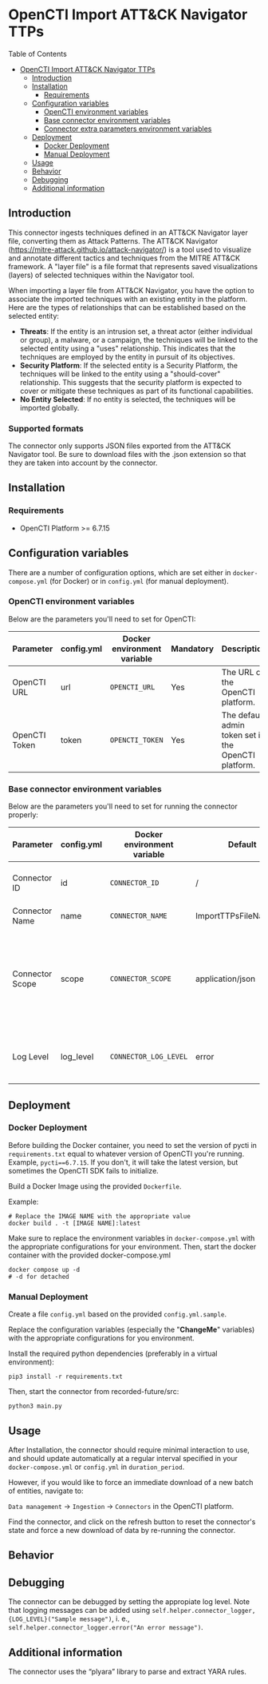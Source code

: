 # OpenCTI Import ATT&CK Navigator TTPs


Table of Contents

- [OpenCTI Import ATT&CK Navigator TTPs](#opencti-internal-import-yara-connector)
    - [Introduction](#introduction)
    - [Installation](#installation)
        - [Requirements](#requirements)
    - [Configuration variables](#configuration-variables)
        - [OpenCTI environment variables](#opencti-environment-variables)
        - [Base connector environment variables](#base-connector-environment-variables)
        - [Connector extra parameters environment variables](#connector-extra-parameters-environment-variables)
    - [Deployment](#deployment)
        - [Docker Deployment](#docker-deployment)
        - [Manual Deployment](#manual-deployment)
    - [Usage](#usage)
    - [Behavior](#behavior)
    - [Debugging](#debugging)
    - [Additional information](#additional-information)

## Introduction

This connector ingests techniques defined in an ATT&CK Navigator layer file, converting them as Attack Patterns.
The ATT&CK Navigator (https://mitre-attack.github.io/attack-navigator/) is a tool used to visualize and annotate different tactics and techniques from the MITRE ATT&CK framework. 
A "layer file" is a file format that represents saved visualizations (layers) of selected techniques within the Navigator tool.

When importing a layer file from ATT&CK Navigator, you have the option to associate the imported techniques with an existing entity in the platform. Here are the types of relationships that can be established based on the selected entity:

- **Threats**: If the entity is an intrusion set, a threat actor (either individual or group), a malware, or a campaign, the techniques will be linked to the selected entity using a "uses" relationship. This indicates that the techniques are employed by the entity in pursuit of its objectives.
- **Security Platform**: If the selected entity is a Security Platform, the techniques will be linked to the entity using a "should-cover" relationship. This suggests that the security platform is expected to cover or mitigate these techniques as part of its functional capabilities.
- **No Entity Selected**: If no entity is selected, the techniques will be imported globally.

### Supported formats

The connector only supports JSON files exported from the ATT&CK Navigator tool. 
Be sure to download files with the .json extension so that they are taken into account by the connector.

## Installation

### Requirements

- OpenCTI Platform >= 6.7.15

## Configuration variables

There are a number of configuration options, which are set either in `docker-compose.yml` (for Docker) or
in `config.yml` (for manual deployment).

### OpenCTI environment variables

Below are the parameters you'll need to set for OpenCTI:

| Parameter     | config.yml | Docker environment variable | Mandatory | Description                                          |
|---------------|------------|-----------------------------|-----------|------------------------------------------------------|
| OpenCTI URL   | url        | `OPENCTI_URL`               | Yes       | The URL of the OpenCTI platform.                     |
| OpenCTI Token | token      | `OPENCTI_TOKEN`             | Yes       | The default admin token set in the OpenCTI platform. |

### Base connector environment variables

Below are the parameters you'll need to set for running the connector properly:

| Parameter       | config.yml | Docker environment variable | Default                 | Mandatory | Description                                                                                                                                             |
|-----------------|------------|-----------------------------|-------------------------|-----------|---------------------------------------------------------------------------------------------------------------------------------------------------------|
| Connector ID    | id         | `CONNECTOR_ID`              | /                       | Yes       | A unique `UUIDv4` identifier for this connector instance.                                                                                               |
| Connector Name  | name       | `CONNECTOR_NAME`            | ImportTTPsFileNavigator | Yes       | Name of the connector.                                                                                                                                  |
| Connector Scope | scope      | `CONNECTOR_SCOPE`           | application/json        | Yes       | The scope or type of data the connector is importing, either a MIME type or Stix Object. <br/>This connector support only "application/json" file type. |
| Log Level       | log_level  | `CONNECTOR_LOG_LEVEL`       | error                   | Yes       | Determines the verbosity of the logs. Options are `debug`, `info`, `warn`, or `error`.                                                                  |


## Deployment

### Docker Deployment

Before building the Docker container, you need to set the version of pycti in `requirements.txt` equal to whatever
version of OpenCTI you're running. Example, `pycti==6.7.15`. If you don't, it will take the latest version, but
sometimes the OpenCTI SDK fails to initialize.

Build a Docker Image using the provided `Dockerfile`.

Example:

```shell
# Replace the IMAGE NAME with the appropriate value
docker build . -t [IMAGE NAME]:latest
```

Make sure to replace the environment variables in `docker-compose.yml` with the appropriate configurations for your
environment. Then, start the docker container with the provided docker-compose.yml

```shell
docker compose up -d
# -d for detached
```

### Manual Deployment

Create a file `config.yml` based on the provided `config.yml.sample`.

Replace the configuration variables (especially the "**ChangeMe**" variables) with the appropriate configurations for
you environment.

Install the required python dependencies (preferably in a virtual environment):

```shell
pip3 install -r requirements.txt
```

Then, start the connector from recorded-future/src:

```shell
python3 main.py
```

## Usage

After Installation, the connector should require minimal interaction to use, and should update automatically at a
regular interval specified in your `docker-compose.yml` or `config.yml` in `duration_period`.

However, if you would like to force an immediate download of a new batch of entities, navigate to:

`Data management` -> `Ingestion` -> `Connectors` in the OpenCTI platform.

Find the connector, and click on the refresh button to reset the connector's state and force a new
download of data by re-running the connector.

## Behavior

<!--
Describe how the connector functions:
* What data is ingested, updated, or modified
* Important considerations for users when utilizing this connector
* Additional relevant details
-->

## Debugging

The connector can be debugged by setting the appropiate log level.
Note that logging messages can be added using `self.helper.connector_logger,{LOG_LEVEL}("Sample message")`, i.
e., `self.helper.connector_logger.error("An error message")`.

<!-- Any additional information to help future users debug and report detailed issues concerning this connector -->

## Additional information

The connector uses the “plyara” library to parse and extract YARA rules.